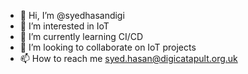 - 👋 Hi, I’m @syedhasandigi
- 👀 I’m interested in IoT
- 🌱 I’m currently learning CI/CD
- 💞️ I’m looking to collaborate on IoT projects
- 📫 How to reach me syed.hasan@digicatapult.org.uk

<!---
syedhasandigi/syedhasandigi is a ✨ special ✨ repository because its `README.md` (this file) appears on your GitHub profile.
You can click the Preview link to take a look at your changes.
--->
